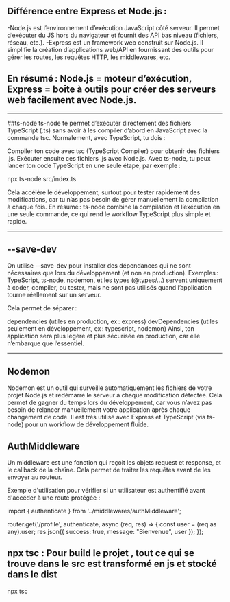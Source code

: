 ## Différence entre Express et Node.js :

-Node.js est l’environnement d’exécution JavaScript côté serveur. Il permet d’exécuter du JS hors du navigateur et fournit des API bas niveau (fichiers, réseau, etc.).
-Express est un framework web construit sur Node.js. Il simplifie la création d’applications web/API en fournissant des outils pour gérer les routes, les requêtes HTTP, les middlewares, etc.

## En résumé : Node.js = moteur d’exécution, Express = boîte à outils pour créer des serveurs web facilement avec Node.js.

---

##ts-node
ts-node te permet d’exécuter directement des fichiers TypeScript (.ts) sans avoir à les compiler d’abord en JavaScript avec la commande tsc.
Normalement, avec TypeScript, tu dois :

Compiler ton code avec tsc (TypeScript Compiler) pour obtenir des fichiers .js.
Exécuter ensuite ces fichiers .js avec Node.js.
Avec ts-node, tu peux lancer ton code TypeScript en une seule étape, par exemple :

npx ts-node src/index.ts

Cela accélère le développement, surtout pour tester rapidement des modifications, car tu n’as pas besoin de gérer manuellement la compilation à chaque fois.
En résumé : ts-node combine la compilation et l’exécution en une seule commande, ce qui rend le workflow TypeScript plus simple et rapide.

---

## --save-dev

On utilise --save-dev pour installer des dépendances qui ne sont nécessaires que lors du développement (et non en production).
Exemples : TypeScript, ts-node, nodemon, et les types (@types/...) servent uniquement à coder, compiler, ou tester, mais ne sont pas utilisés quand l’application tourne réellement sur un serveur.

Cela permet de séparer :

dependencies (utiles en production, ex : express)
devDependencies (utiles seulement en développement, ex : typescript, nodemon)
Ainsi, ton application sera plus légère et plus sécurisée en production, car elle n’embarque que l’essentiel.

---

## Nodemon

Nodemon est un outil qui surveille automatiquement les fichiers de votre projet Node.js et redémarre le serveur à chaque modification détectée. Cela permet de gagner du temps lors du développement, car vous n’avez pas besoin de relancer manuellement votre application après chaque changement de code. Il est très utilisé avec Express et TypeScript (via ts-node) pour un workflow de développement fluide.

## AuthMiddleware

Un middleware est une fonction qui reçoit les objets request et response, et le callback de la chaîne. Cela permet de traiter les requêtes avant de les envoyer au routeur.

Exemple d'utilisation pour vérifier si un utilisateur est authentifié avant d'accéder à une route protégée :

import { authenticate } from '../middlewares/authMiddleware';

router.get('/profile', authenticate, async (req, res) => {
const user = (req as any).user;
res.json({ success: true, message: "Bienvenue", user });
});

## npx tsc : Pour build le projet , tout ce qui se trouve dans le src est transformé en js et stocké dans le dist

npx tsc
